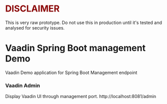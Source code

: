 # <span style="color:darkred">DISCLAIMER</span>
This is very raw prototype.
Do not use this in production until it's tested and analysed for security issues.

Vaadin Spring Boot management Demo
============================

Vaadin Demo application for Spring Boot Management endpoint


### Vaadin Admin

Display Vaadin UI through management port. http://localhost:8081/admin
